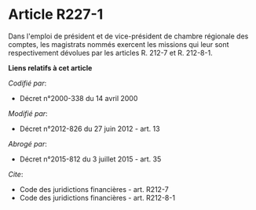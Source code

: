 # Article R227-1

Dans l'emploi de président et de vice-président de chambre régionale des comptes, les magistrats nommés exercent les missions
qui leur sont respectivement dévolues par les articles R. 212-7 et R. 212-8-1.

**Liens relatifs à cet article**

_Codifié par_:

  - Décret n°2000-338 du 14 avril 2000

_Modifié par_:

  - Décret n°2012-826 du 27 juin 2012 - art. 13

_Abrogé par_:

  - Décret n°2015-812 du 3 juillet 2015 - art. 35

_Cite_:

  - Code des juridictions financières - art. R212-7
  - Code des juridictions financières - art. R212-8-1

